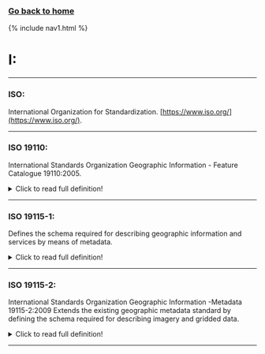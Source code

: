 ### **[Go back to home](https://ironrico.github.io/TestGlossary/)**

{% include nav1.html %}


# **I:**

___

### **ISO:**
International Organization for Standardization. [https://www.iso.org/](https://www.iso.org/).

___

### **ISO 19110:** 
International Standards Organization Geographic Information - Feature Catalogue 19110:2005. 

<details>
  <summary>Click to read full definition!</summary>
<p>
ISO 19110 defines the methodology for cataloguing feature types. 
It may be used as a basis for defining the universe of discourse being modelled in a particular application,
or to standardize general aspects of real-world features being modelled in more than one application. 
(International Organization for Standardization (2016). 
ISO 19110:2016. Retrieved from: [https://www.iso.org/standard/57303.html)](https://www.iso.org/standard/57303.html).

ADIwg mdJSON and mdEditor use this standard to describe tabular datasets in ISO metadata records. 
It is not a perfect fit, but it is all that is available for data descriptions in ISO metadata. 
</p>
</details>

___

### **ISO 19115-1:**
Defines the schema required for describing geographic information and services by means of metadata. 

<details>
  <summary>Click to read full definition!</summary>
<p>
It provides information about the identification, the extent, the quality, the spatial and temporal aspects, 
the content, the spatial reference, the portrayal, distribution, and other properties of digital geographic 
data and services. (International Organization for Standardization (2014). ISO 19115-1:2014. 
Retrieved from: [https://www.iso.org/standard/53798.html](https://www.iso.org/standard/53798.html). 
</p>
</details>

___

### **ISO 19115-2:**
International Standards Organization Geographic Information -Metadata 19115-2:2009 Extends the existing geographic 
metadata standard by defining the schema required for describing imagery and gridded data.

<details>
  <summary>Click to read full definition!</summary>
<p>
It provides information about the properties of the measuring equipment used to acquire the data, the geometry of 
the measuring process employed by the equipment, and the production process used to digitize the raw data. 
This extension deals with metadata needed to describe the derivation of geographic information from raw data, 
including the properties of the measuring system, and the numerical methods and computational procedures used 
in the derivation. The metadata required to address coverage data in general is addressed sufficiently in the 
general part of ISO 19115. (International Organization for Standardization (2009). ISO 19115-2:2009. 
Retrieved from: [https://www.iso.org/standard/39229.html](https://www.iso.org/standard/39229.html).
</p>
</details>

___





 
